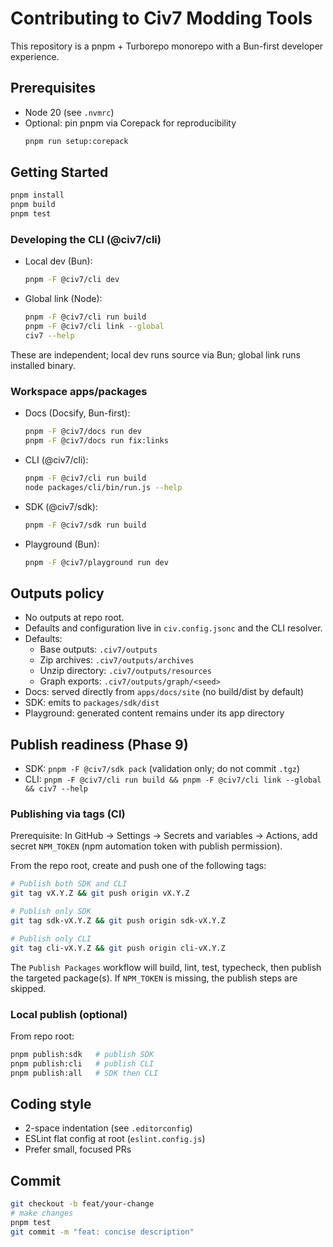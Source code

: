 # Contributing to Civ7 Modding Tools

This repository is a pnpm + Turborepo monorepo with a Bun-first developer experience.

## Prerequisites
- Node 20 (see `.nvmrc`)
- Optional: pin pnpm via Corepack for reproducibility
  ```bash
  pnpm run setup:corepack
  ```

## Getting Started
```bash
pnpm install
pnpm build
pnpm test
```

### Developing the CLI (@civ7/cli)
- Local dev (Bun):
  ```bash
  pnpm -F @civ7/cli dev
  ```
- Global link (Node):
  ```bash
  pnpm -F @civ7/cli run build
  pnpm -F @civ7/cli link --global
  civ7 --help
  ```
These are independent; local dev runs source via Bun; global link runs installed binary.

### Workspace apps/packages
- Docs (Docsify, Bun-first):
  ```bash
  pnpm -F @civ7/docs run dev
  pnpm -F @civ7/docs run fix:links
  ```
- CLI (@civ7/cli):
  ```bash
  pnpm -F @civ7/cli run build
  node packages/cli/bin/run.js --help
  ```
- SDK (@civ7/sdk):
  ```bash
  pnpm -F @civ7/sdk run build
  ```
- Playground (Bun):
  ```bash
  pnpm -F @civ7/playground run dev
  ```

## Outputs policy
- No outputs at repo root.
- Defaults and configuration live in `civ.config.jsonc` and the CLI resolver.
- Defaults:
  - Base outputs: `.civ7/outputs`
  - Zip archives: `.civ7/outputs/archives`
  - Unzip directory: `.civ7/outputs/resources`
  - Graph exports: `.civ7/outputs/graph/<seed>`
- Docs: served directly from `apps/docs/site` (no build/dist by default)
- SDK: emits to `packages/sdk/dist`
- Playground: generated content remains under its app directory

## Publish readiness (Phase 9)
- SDK: `pnpm -F @civ7/sdk pack` (validation only; do not commit `.tgz`)
- CLI: `pnpm -F @civ7/cli run build && pnpm -F @civ7/cli link --global && civ7 --help`

### Publishing via tags (CI)
Prerequisite: In GitHub → Settings → Secrets and variables → Actions, add secret `NPM_TOKEN` (npm automation token with publish permission).

From the repo root, create and push one of the following tags:

```bash
# Publish both SDK and CLI
git tag vX.Y.Z && git push origin vX.Y.Z

# Publish only SDK
git tag sdk-vX.Y.Z && git push origin sdk-vX.Y.Z

# Publish only CLI
git tag cli-vX.Y.Z && git push origin cli-vX.Y.Z
```

The `Publish Packages` workflow will build, lint, test, typecheck, then publish the targeted package(s). If `NPM_TOKEN` is missing, the publish steps are skipped.

### Local publish (optional)
From repo root:
```bash
pnpm publish:sdk   # publish SDK
pnpm publish:cli   # publish CLI
pnpm publish:all   # SDK then CLI
```

## Coding style
- 2-space indentation (see `.editorconfig`)
- ESLint flat config at root (`eslint.config.js`)
- Prefer small, focused PRs

## Commit
```bash
git checkout -b feat/your-change
# make changes
pnpm test
git commit -m "feat: concise description"
```
